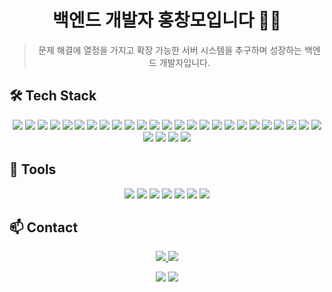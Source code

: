 <div align="center">

# 백엔드 개발자 홍창모입니다 👨‍💻
> 문제 해결에 열정을 가지고 확장 가능한 서버 시스템을 추구하며 성장하는 백엔드 개발자입니다.
</div>

## 🛠️ Tech Stack

<p align="center">
  <!-- 언어 -->
  <img src="https://img.shields.io/badge/Java-007396?style=for-the-badge&logo=openjdk&logoColor=white">
  <img src="https://img.shields.io/badge/JavaScript-F7DF1E?style=for-the-badge&logo=javascript&logoColor=black">
  <img src="https://img.shields.io/badge/HTML5-E34F26?style=for-the-badge&logo=html5&logoColor=white">
  <img src="https://img.shields.io/badge/CSS3-1572B6?style=for-the-badge&logo=css3&logoColor=white">

  <!-- 프론트엔드 -->
  <img src="https://img.shields.io/badge/jQuery-0769AD?style=for-the-badge&logo=jquery&logoColor=white">

  <!-- 백엔드 -->
  <img src="https://img.shields.io/badge/Spring-6DB33F?style=for-the-badge&logo=spring&logoColor=white">
  <img src="https://img.shields.io/badge/Spring_Boot-6DB33F?style=for-the-badge&logo=springboot&logoColor=white">
  <img src="https://img.shields.io/badge/Spring_JPA-6DB33F?style=for-the-badge&logo=spring&logoColor=white">
  <img src="https://img.shields.io/badge/MyBatis-000000?style=for-the-badge&logo=java&logoColor=white">
  <img src="https://img.shields.io/badge/iBATIS-000000?style=for-the-badge&logo=java&logoColor=white">
  <img src="https://img.shields.io/badge/JSP-007396?style=for-the-badge&logo=java&logoColor=white">

  <!-- 데이터베이스 -->
  <img src="https://img.shields.io/badge/MariaDB-003545?style=for-the-badge&logo=mariadb&logoColor=white">
  <img src="https://img.shields.io/badge/MySQL-4479A1?style=for-the-badge&logo=mysql&logoColor=white">
  <img src="https://img.shields.io/badge/Oracle-F80000?style=for-the-badge&logo=oracle&logoColor=white">
  <img src="https://img.shields.io/badge/PostgreSQL-4169E1?style=for-the-badge&logo=postgresql&logoColor=white">
  <img src="https://img.shields.io/badge/Cubrid-003545?style=for-the-badge&logo=cubrid&logoColor=white">
  <img src="https://img.shields.io/badge/Tibero-FF0000?style=for-the-badge&logo=tibero&logoColor=white">

  <!-- 미들웨어 -->
  <img src="https://img.shields.io/badge/Apache_Tomcat-F8DC75?style=for-the-badge&logo=apachetomcat&logoColor=black">
  <img src="https://img.shields.io/badge/Apache-D22128?style=for-the-badge&logo=apache&logoColor=white">
  <img src="https://img.shields.io/badge/JEUS-000000?style=for-the-badge&logo=jeus&logoColor=white">
  <img src="https://img.shields.io/badge/WebtoB-000000?style=for-the-badge&logo=webtob&logoColor=white">
  <img src="https://img.shields.io/badge/JBoss-E21E26?style=for-the-badge&logo=jboss&logoColor=white">

  <!-- DevOps -->
  <img src="https://img.shields.io/badge/AWS-232F3E?style=for-the-badge&logo=amazonaws&logoColor=white">
  <img src="https://img.shields.io/badge/EC2-FF9900?style=for-the-badge&logo=amazonec2&logoColor=white">
  <img src="https://img.shields.io/badge/RDS-527FFF?style=for-the-badge&logo=amazonrds&logoColor=white">
  <img src="https://img.shields.io/badge/Docker-2496ED?style=for-the-badge&logo=docker&logoColor=white">
  <img src="https://img.shields.io/badge/GitHub_Actions-2088FF?style=for-the-badge&logo=githubactions&logoColor=white">
  <img src="https://img.shields.io/badge/Jenkins-D24939?style=for-the-badge&logo=jenkins&logoColor=white">

  <!-- 운영체제 -->
  <img src="https://img.shields.io/badge/Linux-FCC624?style=for-the-badge&logo=linux&logoColor=black">
</p>

## 🔧 Tools

<p align="center">
  <img src="https://img.shields.io/badge/Eclipse_IDE-2C2255?style=for-the-badge&logo=eclipse&logoColor=white">
  <img src="https://img.shields.io/badge/IntelliJ_IDEA-000000?style=for-the-badge&logo=intellijidea&logoColor=white">
  <img src="https://img.shields.io/badge/GitHub-181717?style=for-the-badge&logo=github&logoColor=white">
  <img src="https://img.shields.io/badge/SVN-809CC9?style=for-the-badge&logo=subversion&logoColor=white">
  <img src="https://img.shields.io/badge/Notion-000000?style=for-the-badge&logo=notion&logoColor=white">
  <img src="https://img.shields.io/badge/Slack-4A154B?style=for-the-badge&logo=slack&logoColor=white">
  <img src="https://img.shields.io/badge/Jira-0052CC?style=for-the-badge&logo=jira&logoColor=white">
</p>

## 📫 Contact

<p align="center">
  <a href="mailto:youremail@gmail.com">
    <img src="https://img.shields.io/badge/Gmail-d14836?style=for-the-badge&logo=Gmail&logoColor=white">
  </a>
  <a href="https://yourblog.com">
    <img src="https://img.shields.io/badge/Blog-03C75A?style=for-the-badge&logo=Naver&logoColor=white">
  </a>
</p>

<div align="center">
  <img src="https://github-readme-stats.vercel.app/api/top-langs/?username=HongChangMo&layout=compact&theme=tokyonight">
  <img src="https://github-readme-stats.vercel.app/api?username=HongChangMo&theme=tokyonight&show_icons=true">
</div>
